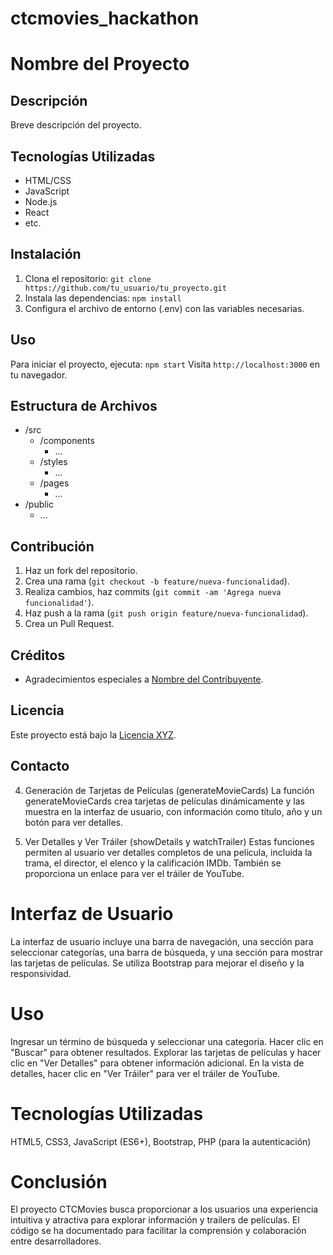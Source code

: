 # ctcmovies_hackathon

# Nombre del Proyecto

## Descripción
Breve descripción del proyecto.

## Tecnologías Utilizadas
- HTML/CSS
- JavaScript
- Node.js
- React
- etc.

## Instalación
1. Clona el repositorio: `git clone https://github.com/tu_usuario/tu_proyecto.git`
2. Instala las dependencias: `npm install`
3. Configura el archivo de entorno (.env) con las variables necesarias.

## Uso
Para iniciar el proyecto, ejecuta: `npm start`
Visita `http://localhost:3000` en tu navegador.

## Estructura de Archivos
- /src
  - /components
    - ...
  - /styles
    - ...
  - /pages
    - ...
- /public
  - ...

## Contribución
1. Haz un fork del repositorio.
2. Crea una rama (`git checkout -b feature/nueva-funcionalidad`).
3. Realiza cambios, haz commits (`git commit -am 'Agrega nueva funcionalidad'`).
4. Haz push a la rama (`git push origin feature/nueva-funcionalidad`).
5. Crea un Pull Request.

## Créditos
- Agradecimientos especiales a [Nombre del Contribuyente](enlace_al_perfil).

## Licencia
Este proyecto está bajo la [Licencia XYZ](enlace_a_licencia).

## Contacto
4. Generación de Tarjetas de Películas (generateMovieCards)
La función generateMovieCards crea tarjetas de películas dinámicamente y las muestra en la interfaz de usuario, con información como título, año y un botón para ver detalles.

5. Ver Detalles y Ver Tráiler (showDetails y watchTrailer)
Estas funciones permiten al usuario ver detalles completos de una película, incluida la trama, el director, el elenco y la calificación IMDb. También se proporciona un enlace para ver el tráiler de YouTube.

# Interfaz de Usuario
La interfaz de usuario incluye una barra de navegación, una sección para seleccionar categorías, una barra de búsqueda, y una sección para mostrar las tarjetas de películas. Se utiliza Bootstrap para mejorar el diseño y la responsividad.

# Uso
Ingresar un término de búsqueda y seleccionar una categoría.
Hacer clic en "Buscar" para obtener resultados.
Explorar las tarjetas de películas y hacer clic en "Ver Detalles" para obtener información adicional.
En la vista de detalles, hacer clic en "Ver Tráiler" para ver el tráiler de YouTube.

# Tecnologías Utilizadas
HTML5,
CSS3,
JavaScript (ES6+),
Bootstrap,
PHP (para la autenticación)

# Conclusión
El proyecto CTCMovies busca proporcionar a los usuarios una experiencia intuitiva y atractiva para explorar información y trailers de películas. El código se ha documentado para facilitar la comprensión y colaboración entre desarrolladores.
